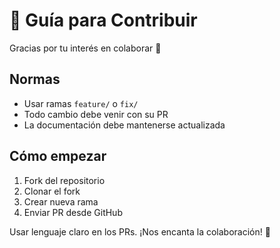 # 🧩 Guía para Contribuir

Gracias por tu interés en colaborar 🚀

## Normas

- Usar ramas `feature/` o `fix/`
- Todo cambio debe venir con su PR
- La documentación debe mantenerse actualizada

## Cómo empezar

1. Fork del repositorio
2. Clonar el fork
3. Crear nueva rama
4. Enviar PR desde GitHub

Usar lenguaje claro en los PRs. ¡Nos encanta la colaboración! 🙌
